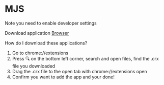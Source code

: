 # MJS

Note you need to enable developer settings

Download application
<a href="https://github.com/ProBukkit/MJS/raw/master/Browser.crx" download>Browser</a>

How do I download these applications?  
1. Go to chrome://extensions  
2. Press 🔍 on the bottom left corner, search and open files, find the .crx file you downloaded  
3. Drag the .crx file to the open tab with chrome://extensions open  
4. Confirm you want to add the app and your done!
